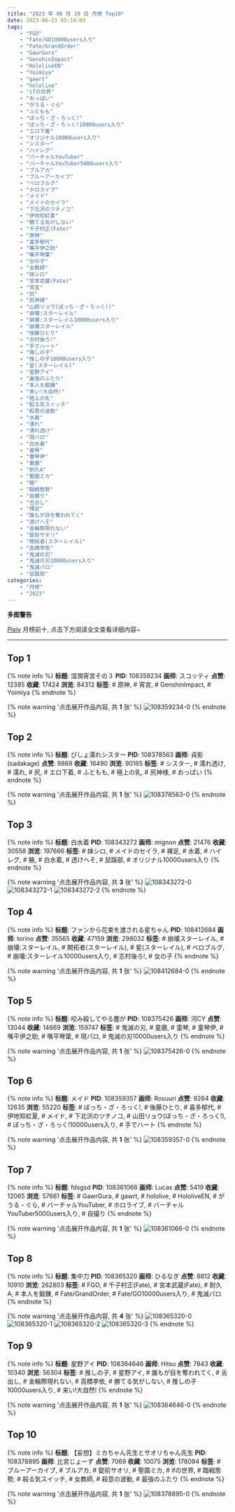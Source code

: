 ```yaml
---
title: "2023 年 06 月 19 日 月榜 Top10"
date: 2023-06-21 05:14:03
tags:
    - "FGO"
    - "Fate/GO10000users入り"
    - "Fate/GrandOrder"
    - "GawrGura"
    - "GenshinImpact"
    - "HololiveEN"
    - "Yoimiya"
    - "gawrt"
    - "hololive"
    - "ifの世界"
    - "おっぱい"
    - "がうる・ぐら"
    - "ふともも"
    - "ぼっち・ざ・ろっく!"
    - "ぼっち・ざ・ろっく!10000users入り"
    - "エロ下着"
    - "オリジナル10000users入り"
    - "シスター"
    - "ハイレグ"
    - "バーチャルYouTuber"
    - "バーチャルYouTuber5000users入り"
    - "ブルアカ"
    - "ブルーアーカイブ"
    - "ベロブルグ"
    - "ホロライブ"
    - "メイド"
    - "メイドのセイラ"
    - "下北沢のツチノコ"
    - "伊地知虹夏"
    - "勝てる気がしない"
    - "千子村正(Fate)"
    - "原神"
    - "喜多郁代"
    - "嘴平伊之助"
    - "嘴平琴葉"
    - "女の子"
    - "女教師"
    - "妹シロ"
    - "宮本武蔵(Fate)"
    - "宵宮"
    - "尻"
    - "尻神様"
    - "山田リョウ(ぼっち・ざ・ろっく!)"
    - "崩壊:スターレイル"
    - "崩壊:スターレイル10000users入り"
    - "崩壊スターレイル"
    - "後藤ひとり"
    - "志村後ろ!"
    - "手でハート"
    - "推しの子"
    - "推しの子10000users入り"
    - "星(スターレイル)"
    - "星野アイ"
    - "最強のふたり"
    - "本人を鍛錬"
    - "来い!大自然!"
    - "極上の乳"
    - "殺る気スイッチ"
    - "殺意の波動"
    - "水着"
    - "濡れ"
    - "濡れ透け"
    - "現パロ"
    - "白水着"
    - "童琴"
    - "童琴伊"
    - "童磨"
    - "耐久A"
    - "聖園ミカ"
    - "腋"
    - "臨戦態勢"
    - "自撮り"
    - "舌出し"
    - "裸足"
    - "誰もが目を奪われてく"
    - "透けへそ"
    - "金輪際現れない"
    - "錠前サオリ"
    - "開拓者(スターレイル)"
    - "高橋李依"
    - "鬼滅の刃"
    - "鬼滅の刃10000users入り"
    - "鬼滅パロ"
    - "鼠蹊部"
categories:
    - "月榜"
    - "2023"
---
```


<i class="fa fa-triangle-exclamation"></i>**多图警告**<i class="fa fa-triangle-exclamation"></i>

[Pixiv](https://www.pixiv.net/) 月榜前十, 点击下方阅读全文查看详细内容~

<!-- more -->

---

## Top 1

{% note info %}
**标题**: 湿潤宵宮その３
**PID**: 108359234 **画师**: スコッティ
**点赞**: 12385 **收藏**: 17424 **浏览**: 84312
**标签**: # 原神, # 宵宮, # GenshinImpact, # Yoimiya
{% endnote %}

{% note warning '点击展开作品内容, 共 **1** 张' %}
![108359234-0](https://i.pixiv.re/img-original/img/2023/05/23/00/00/19/108359234_p0.jpg)
{% endnote %}

## Top 2

{% note info %}
**标题**: びしょ濡れシスター
**PID**: 108378563 **画师**: 貞影(sadakage)
**点赞**: 9869 **收藏**: 16490 **浏览**: 90165
**标签**: # シスター, # 濡れ透け, # 濡れ, # 尻, # エロ下着, # ふともも, # 極上の乳, # 尻神様, # おっぱい
{% endnote %}

{% note warning '点击展开作品内容, 共 **1** 张' %}
![108378563-0](https://i.pixiv.re/img-original/img/2023/05/23/20/06/54/108378563_p0.jpg)
{% endnote %}

## Top 3

{% note info %}
**标题**: 白水着
**PID**: 108343272 **画师**: mignon
**点赞**: 21476 **收藏**: 30558 **浏览**: 197666
**标签**: # 妹シロ, # メイドのセイラ, # 裸足, # 水着, # ハイレグ, # 腋, # 白水着, # 透けへそ, # 鼠蹊部, # オリジナル10000users入り
{% endnote %}

{% note warning '点击展开作品内容, 共 **3** 张' %}
![108343272-0](https://i.pixiv.re/img-original/img/2023/05/22/12/40/57/108343272_p0.jpg)
![108343272-1](https://i.pixiv.re/img-original/img/2023/05/22/12/40/57/108343272_p1.jpg)
![108343272-2](https://i.pixiv.re/img-original/img/2023/05/22/12/40/57/108343272_p2.jpg)
{% endnote %}

## Top 4

{% note info %}
**标题**: ファンから花束を渡される星ちゃん
**PID**: 108412684 **画师**: torino
**点赞**: 35565 **收藏**: 47159 **浏览**: 298032
**标签**: # 崩壊スターレイル, # 崩壊:スターレイル, # 開拓者(スターレイル), # 星(スターレイル), # ベロブルグ, # 崩壊:スターレイル10000users入り, # 志村後ろ!, # 女の子
{% endnote %}

{% note warning '点击展开作品内容, 共 **1** 张' %}
![108412684-0](https://i.pixiv.re/img-original/img/2023/05/25/00/00/38/108412684_p0.jpg)
{% endnote %}

## Top 5

{% note info %}
**标题**: 咬み殺してやる塵が
**PID**: 108375426 **画师**: 河CY
**点赞**: 13044 **收藏**: 14669 **浏览**: 159747
**标签**: # 鬼滅の刃, # 童磨, # 童琴, # 童琴伊, # 嘴平伊之助, # 嘴平琴葉, # 現パロ, # 鬼滅の刃10000users入り
{% endnote %}

{% note warning '点击展开作品内容, 共 **1** 张' %}
![108375426-0](https://i.pixiv.re/img-original/img/2023/05/23/17/59/28/108375426_p0.jpg)
{% endnote %}

## Top 6

{% note info %}
**标题**: メイド
**PID**: 108359357 **画师**: Rosuuri
**点赞**: 9264 **收藏**: 12635 **浏览**: 55220
**标签**: # ぼっち・ざ・ろっく!, # 後藤ひとり, # 喜多郁代, # 伊地知虹夏, # メイド, # 下北沢のツチノコ, # 山田リョウ(ぼっち・ざ・ろっく!), # ぼっち・ざ・ろっく!10000users入り, # 手でハート
{% endnote %}

{% note warning '点击展开作品内容, 共 **1** 张' %}
![108359357-0](https://i.pixiv.re/img-original/img/2023/05/23/00/01/11/108359357_p0.png)
{% endnote %}

## Top 7

{% note info %}
**标题**: fdsgsd
**PID**: 108361066 **画师**: Lucas
**点赞**: 5419 **收藏**: 12065 **浏览**: 57661
**标签**: # GawrGura, # gawrt, # hololive, # HololiveEN, # がうる・ぐら, # バーチャルYouTuber, # ホロライブ, # バーチャルYouTuber5000users入り, # 自撮り
{% endnote %}

{% note warning '点击展开作品内容, 共 **1** 张' %}
![108361066-0](https://i.pixiv.re/img-original/img/2023/05/23/00/51/27/108361066_p0.png)
{% endnote %}

## Top 8

{% note info %}
**标题**: 集中力
**PID**: 108365320 **画师**: ひるなぎ
**点赞**: 8812 **收藏**: 10910 **浏览**: 262803
**标签**: # FGO, # 千子村正(Fate), # 宮本武蔵(Fate), # 耐久A, # 本人を鍛錬, # Fate/GrandOrder, # Fate/GO10000users入り, # 鬼滅パロ
{% endnote %}

{% note warning '点击展开作品内容, 共 **4** 张' %}
![108365320-0](https://i.pixiv.re/img-original/img/2023/05/23/06/00/06/108365320_p0.jpg)
![108365320-1](https://i.pixiv.re/img-original/img/2023/05/23/06/00/06/108365320_p1.jpg)
![108365320-2](https://i.pixiv.re/img-original/img/2023/05/23/06/00/06/108365320_p2.jpg)
![108365320-3](https://i.pixiv.re/img-original/img/2023/05/23/06/00/06/108365320_p3.jpg)
{% endnote %}

## Top 9

{% note info %}
**标题**: 星野アイ
**PID**: 108364646 **画师**: Hitsu
**点赞**: 7843 **收藏**: 10340 **浏览**: 56304
**标签**: # 推しの子, # 星野アイ, # 誰もが目を奪われてく, # 舌出し, # 金輪際現れない, # 高橋李依, # 勝てる気がしない, # 推しの子10000users入り, # 来い!大自然!
{% endnote %}

{% note warning '点击展开作品内容, 共 **1** 张' %}
![108364646-0](https://i.pixiv.re/img-original/img/2023/05/23/04/50/29/108364646_p0.png)
{% endnote %}

## Top 10

{% note info %}
**标题**: 【妄想】ミカちゃん先生とサオリちゃん先生
**PID**: 108378895 **画师**: 比宮じょーず
**点赞**: 7069 **收藏**: 10075 **浏览**: 178094
**标签**: # ブルーアーカイブ, # ブルアカ, # 錠前サオリ, # 聖園ミカ, # ifの世界, # 臨戦態勢, # 殺る気スイッチ, # 女教師, # 殺意の波動, # 最強のふたり
{% endnote %}

{% note warning '点击展开作品内容, 共 **1** 张' %}
![108378895-0](https://i.pixiv.re/img-original/img/2023/05/23/20/21/12/108378895_p0.png)
{% endnote %}
